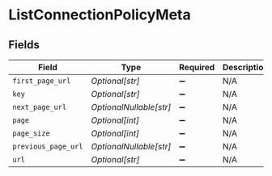 # ListConnectionPolicyMeta


## Fields

| Field                   | Type                    | Required                | Description             |
| ----------------------- | ----------------------- | ----------------------- | ----------------------- |
| `first_page_url`        | *Optional[str]*         | :heavy_minus_sign:      | N/A                     |
| `key`                   | *Optional[str]*         | :heavy_minus_sign:      | N/A                     |
| `next_page_url`         | *OptionalNullable[str]* | :heavy_minus_sign:      | N/A                     |
| `page`                  | *Optional[int]*         | :heavy_minus_sign:      | N/A                     |
| `page_size`             | *Optional[int]*         | :heavy_minus_sign:      | N/A                     |
| `previous_page_url`     | *OptionalNullable[str]* | :heavy_minus_sign:      | N/A                     |
| `url`                   | *Optional[str]*         | :heavy_minus_sign:      | N/A                     |